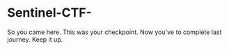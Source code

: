 # Sentinel-CTF-
So you came here. This was your checkpoint. Now you've to complete last journey. Keep it up. 

